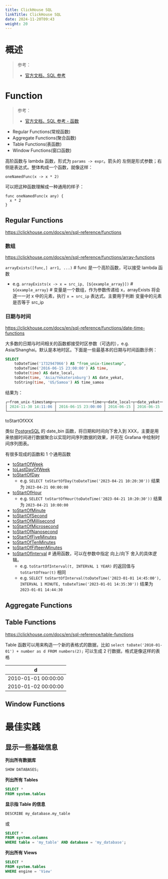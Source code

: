 ```yaml
---
title: ClickHouse SQL
linkTitle: ClickHouse SQL
date: 2024-11-20T09:43
weight: 20
---
```


# 概述

> 参考：
>
> - [官方文档，SQL 参考](https://clickhouse.com/docs/en/sql-reference)



# Function

> 参考：
>
> - [官方文档，SQL 参考 - 函数](https://clickhouse.com/docs/en/sql-reference/functions)

- Regular Functions(常规函数)
- Aggregate Functions(聚合函数)
- Table Functions(表函数)
- Window Functions(窗口函数)

高阶函数与 lambda 函数，形式为 `params -> expr`。箭头的 左侧是形式参数；右侧是表达式。整体构成一个函数，就像这样：

```text
oneNamedFunc(x -> x * 2)
```

可以把这种函数理解成一种通用的样子：

```text
func oneNamedFunc(x any) {
  x * 2
}
```

## Regular Functions

https://clickhouse.com/docs/en/sql-reference/functions

### 数组

https://clickhouse.com/docs/en/sql-reference/functions/array-functions

`arrayExists([func,] arr1, ...)` # func 是一个高阶函数，可以接受 lambda 函数

- e.g. `arrayExists(x -> x = src_ip, [${example_array}])` # `${example_array}` # 变量是一个数组，作为参数传递给 x，arrayExists 将会逐一一对 x 中的元素，执行 `x = src_ip` 表达式。主要用于判断 变量中的元素是否等于 src_ip

### 日期与时间

https://clickhouse.com/docs/en/sql-reference/functions/date-time-functions

大多数的日期与时间相关的函数都接受时区参数（可选的），e.g. Asia/Shanghai。默认是本地时区。下面是一些最基本的日期与时间函数示例：

```sql
SELECT
    toDateTime('1732947066') AS "from_unix-timestamp",
    toDateTime('2016-06-15 23:00:00') AS time,
    toDate(time) AS date_local,
    toDate(time, 'Asia/Yekaterinburg') AS date_yekat,
    toString(time, 'US/Samoa') AS time_samoa
```

结果为：

```sql
┌─from_unix-timestamp─┬────────────────time─┬─date_local─┬─date_yekat─┬─time_samoa──────────┐
│ 2024-11-30 14:11:06 │ 2016-06-15 23:00:00 │ 2016-06-15 │ 2016-06-15 │ 2016-06-15 04:00:00 │
└─────────────────────┴─────────────────────┴────────────┴────────────┴─────────────────────┘
```

toStartOfXXX

类似 [PostgreSQL](/docs/5.数据存储/数据库/关系数据/PostgreSQL/PostgreSQL.md) 的 date_bin 函数，将日期和时间向下舍入到 XXX，主要是用来依据时间进行数据聚合以实现时间序列数据的效果，并可在 Grafana 中绘制时间序列图表。

有很多现成的函数和 1 个通用函数

- [toStartOfWeek](https://clickhouse.com/docs/en/sql-reference/functions/date-time-functions#tostartofweek)
- [toLastDayOfWeek](https://clickhouse.com/docs/en/sql-reference/functions/date-time-functions#tolastdayofweek)
- [toStartOfDay](https://clickhouse.com/docs/en/sql-reference/functions/date-time-functions#tostartofday)
  - e.g. `SELECT toStartOfDay(toDateTime('2023-04-21 10:20:30'))` 结果为 `2023-04-21 00:00:00`
- [toStartOfHour](https://clickhouse.com/docs/en/sql-reference/functions/date-time-functions#tostartofhour)
  - e.g. `SELECT toStartOfHour(toDateTime('2023-04-21 10:20:30'))` 结果为 `2023-04-21 10:00:00`
- [toStartOfMinute](https://clickhouse.com/docs/en/sql-reference/functions/date-time-functions#tostartofminute)
- [toStartOfSecond](https://clickhouse.com/docs/en/sql-reference/functions/date-time-functions#tostartofsecond)
- [toStartOfMillisecond](https://clickhouse.com/docs/en/sql-reference/functions/date-time-functions#tostartofmillisecond)
- [toStartOfMicrosecond](https://clickhouse.com/docs/en/sql-reference/functions/date-time-functions#tostartofmicrosecond)
- [toStartOfNanosecond](https://clickhouse.com/docs/en/sql-reference/functions/date-time-functions#tostartofnanosecond)
- [toStartOfFiveMinutes](https://clickhouse.com/docs/en/sql-reference/functions/date-time-functions#tostartoffiveminutes)
- [toStartOfTenMinutes](https://clickhouse.com/docs/en/sql-reference/functions/date-time-functions#tostartoftenminutes)
- [toStartOfFifteenMinutes](https://clickhouse.com/docs/en/sql-reference/functions/date-time-functions#tostartoffifteenminutes)
- [toStartOfInterval](https://clickhouse.com/docs/en/sql-reference/functions/date-time-functions#tostartofinterval) # 通用函数，可以在参数中指定 向上/向下 舍入的具体逻辑。
  - e.g. `toStartOfInterval(t, INTERVAL 1 YEAR)` 的返回值与 `toStartOfYear(t)` 相同
  - e.g. `SELECT toStartOfInterval(toDateTime('2023-01-01 14:45:00'), INTERVAL 1 MINUTE, toDateTime('2023-01-01 14:35:30'))` 结果为 `2023-01-01 14:44:30`

## Aggregate Functions


## Table Functions

https://clickhouse.com/docs/en/sql-reference/table-functions

Table 函数可以用来构造一个新的表格式的数据，比如 `select toDate('2010-01-01') + number as d FROM numbers(2);` 可以生成 2 行数据，格式是像这样的表格

| d                   |
| ------------------- |
| 2010-01-01 00:00:00 |
| 2010-01-02 00:00:00 |

## Window Functions


# 最佳实践

## 显示一些基础信息

**列出所有数据库**

```sql
SHOW DATABASES;
```

**列出所有 Tables**

```sql
SELECT *
FROM system.tables
```

**显示指 Table 的信息**

```sql
DESCRIBE my_database.my_table
```

或

```sql
SELECT *
FROM system.columns
WHERE table = 'my_table' AND database = 'my_database';
```

**列出所有 Views**

```sql
SELECT *
FROM system.tables
WHERE engine = 'View'
```

